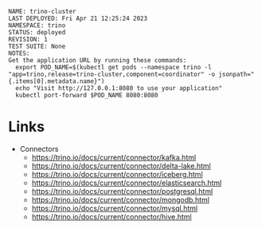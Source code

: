 ```text
NAME: trino-cluster
LAST DEPLOYED: Fri Apr 21 12:25:24 2023
NAMESPACE: trino
STATUS: deployed
REVISION: 1
TEST SUITE: None
NOTES:
Get the application URL by running these commands:
  export POD_NAME=$(kubectl get pods --namespace trino -l "app=trino,release=trino-cluster,component=coordinator" -o jsonpath="{.items[0].metadata.name}")
  echo "Visit http://127.0.0.1:8080 to use your application"
  kubectl port-forward $POD_NAME 8080:8080
```


# Links
   * Connectors
      * https://trino.io/docs/current/connector/kafka.html
      * https://trino.io/docs/current/connector/delta-lake.html
      * https://trino.io/docs/current/connector/iceberg.html
      * https://trino.io/docs/current/connector/elasticsearch.html
      * https://trino.io/docs/current/connector/postgresql.html
      * https://trino.io/docs/current/connector/mongodb.html
      * https://trino.io/docs/current/connector/mysql.html
      * https://trino.io/docs/current/connector/hive.html

